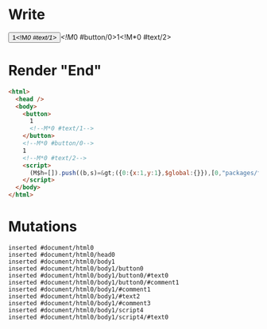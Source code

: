 # Write
  <button>1<!M*0 #text/1></button><!M*0 #button/0>1<!M*0 #text/2><script>(M$h=[]).push((b,s)=>({0:{x:1,y:1},$global:{}}),[0,"packages/translator-tags/src/__tests__/fixtures/let-tag/template.marko_0_x_y",])</script>


# Render "End"
```html
<html>
  <head />
  <body>
    <button>
      1
      <!--M*0 #text/1-->
    </button>
    <!--M*0 #button/0-->
    1
    <!--M*0 #text/2-->
    <script>
      (M$h=[]).push((b,s)=&gt;({0:{x:1,y:1},$global:{}}),[0,"packages/translator-tags/src/__tests__/fixtures/let-tag/template.marko_0_x_y",])
    </script>
  </body>
</html>
```

# Mutations
```
inserted #document/html0
inserted #document/html0/head0
inserted #document/html0/body1
inserted #document/html0/body1/button0
inserted #document/html0/body1/button0/#text0
inserted #document/html0/body1/button0/#comment1
inserted #document/html0/body1/#comment1
inserted #document/html0/body1/#text2
inserted #document/html0/body1/#comment3
inserted #document/html0/body1/script4
inserted #document/html0/body1/script4/#text0
```